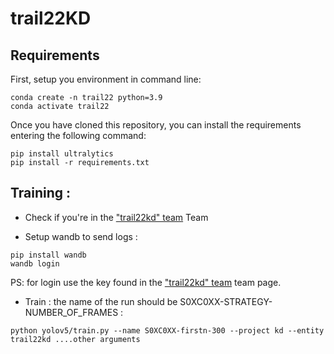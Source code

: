 # trail22KD

## Requirements

First, setup you environment in command line:
```
conda create -n trail22 python=3.9
conda activate trail22
```

Once you have cloned this repository, you can install the requirements entering the following command:

```
pip install ultralytics
pip install -r requirements.txt
```

## Training :

- Check if you're in the ["trail22kd" team](https://wandb.ai/trail22kd) Team

- Setup wandb to send logs :
```
pip install wandb
wandb login
```
PS: for login use the key found in the ["trail22kd" team](https://wandb.ai/trail22kd) team page.

- Train : the name of the run should be S0XC0XX-STRATEGY-NUMBER_OF_FRAMES :
```
python yolov5/train.py --name S0XC0XX-firstn-300 --project kd --entity trail22kd ....other arguments
```